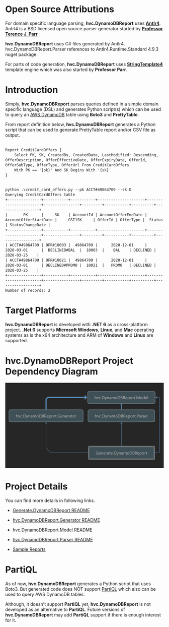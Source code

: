 # Open Source Attributions

For domain specific language parsing, **hvc.DynamoDBReport** uses **[Antlr4](https://www.antlr.org/)**. Antrl4 is a BSD licensed open source parser generator started by **[Professor Terence J. Parr](https://en.wikipedia.org/wiki/Terence_Parr)**

**hvc.DynamoDBReport** uses C# files generated by Antlr4. hvc.DynamoDBReport.Parser references to Antlr4.Runtime.Standard 4.9.3 nuget package.

For parts of code generation, **hvc.DynamoDBReport** uses **[StringTemplate4](https://www.stringtemplate.org/)** template engine which was also started by **Professor Parr**. 

# Introduction
Simply, **hvc.DynamoDBReport** parses queries defined in a simple domain specific language (DSL) and generates Python script(s) which can be used to query an [AWS DynamoDB](https://docs.aws.amazon.com/dynamodb/index.html) table using **Boto3** and **PrettyTable**. 

From report definition below, **hvc.DynamoDBReport** generates a Python script that can be used to generate PrettyTable report and/or CSV file as output.

```

Report CreditCardOffers {
    Select PK, SK, CreatedBy, CreatedDate, LastModified: Descending, OfferDescription, OfferEffectiveDate, OfferExpiryDate, OfferId, OfferSubType, OfferType, OfferUrl From CreditCardOffers
    With PK == '{pk}' And SK Begins With '{sk}'
}

```

```

python .\credit_card_offers.py --pk ACCT#49864709 --sk O
Querying CreditCardOffers table
+---------------+-----------+-----------+---------------------+-----------------------+----------------+---------+-----------+----------+------------------+
|       PK      |     SK    | AccountId | AccountOfferEndDate | AccountOfferStartDate |     GSI1SK     | OfferId | OfferType |  Status  | StatusChangeDate |
+---------------+-----------+-----------+---------------------+-----------------------+----------------+---------+-----------+----------+------------------+
| ACCT#49864709 | OFR#10003 |  49864709 |      2020-12-01     |       2020-03-01      |  DECLINED#BAL  |  10003  |    BAL    | DECLINED |    2020-03-25    |
| ACCT#49864709 | OFR#10021 |  49864709 |      2020-12-01     |       2020-03-01      | DECLINED#PROMO |  10021  |   PROMO   | DECLINED |    2020-03-25    |
+---------------+-----------+-----------+---------------------+-----------------------+----------------+---------+-----------+----------+------------------+
Number of records: 2

```

# Target Platforms
**hvc.DynamoDBReport** is developed with **.NET 6** as a cross-platform project. **.Net 6** supports **Microsoft Windows**, **Linux**, and **Mac** operating systems as is the x64 architecture and ARM of **Windows** and **Linux** are supported.

# **hvc.DynamoDBReport** Project Dependency Diagram
![Project Dependency Diagram](/Project_Dependency_Diagram.png)


# Project Details
You can find more details in following links.

* [Generate.DynamoDBReport README](/Generate.DynamoDBReport/README.md)

* [hvc.DynamoDBReport.Generator README](/hvc.DynamoDBReport.Generator/README.md)

* [hvc.DynamoDBReport.Model README](/hvc.DynamoDBReport.Model/README.md)

* [hvc.DynamoDBReport.Parser README](/hvc.DynamoDBReport.Parser/README.md)

* [Sample Reports](/SampleReports/README.md)

# PartiQL
As of now, **hvc.DynamoDBReport** generates a Python script that uses Boto3. But generated code does NOT support [PartiQL](https://docs.aws.amazon.com/amazondynamodb/latest/developerguide/ql-reference.html) which also can be used to query AWS DynamoDB tables. 

Although, it doesn't support **PartiQL** yet, **hvc.DynamoDBReport** is not developed as an alternative to **PartiQL**. Future versions of **hvc.DynamoDBReport** may add **PartiQL** support if there is enough interest for it.

